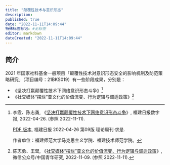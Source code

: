 ```yaml
---
title: "颠覆性技术与意识形态"
description:
published: true
date: "2022-11-11T14:09:44"
特殊标签标记: #无标签
editor: markdown
dateCreated: "2022-11-11T14:09:44"
---
```


## 简介

2021 年国家社科基金一般项目「颠覆性技术对意识形态安全的影响机制及防范策略研究」（项目编号：21BKS019）有一些阶段成果，分别是：

+   《坚决打赢颠覆性技术下网络意识形态斗争》[^175618]
+   《社交媒体“摆烂”亚文化的价值流变、行为逻辑与调适政策》[^qEzsX]

[^175618]:
    李霞、陈志勇, 《[坚决打赢颠覆性技术下网络意识形态斗争](https://web.archive.org/web/20221111060114/https://fjrb.fjdaily.com/pc/con/202204/26/content_175618.html)》, 福建日报数字报, 2022-04-26. (参照 2022-11-11).

    [PDF 版本](https://web.archive.org/web/20221111060752/https://fjrb.fjdaily.com/pc/att/202204/26/7efb068f-dcaa-4caf-af94-4da6f4fdd2bc.pdf), 福建日报 2022-04-26 第09版 理论周刊·求是.

    作者单位：福建师范大学马克思主义学院、福建技术师范学院。

[^qEzsX]: 陈志勇、王鹭, 《[社交媒体“摆烂”亚文化的价值流变、行为逻辑与调适政策](https://archive.ph/qEzsX "https://web.archive.org/web/20221111051758/https://mp.weixin.qq.com/s?__biz=MzAxNzE4NDU2NA==&mid=2734256886&idx=1&sn=ce7b1d4bc3deaaa1af695bf28959586a&chksm=bce4b0ad8b9339bbfe7f92b904ff546e5a86e4f79812e590d6969be44fd870aad2d732971246")》, 微信公众号/中国青年研究, 2022-11-09. (参照 2022-11-11).
